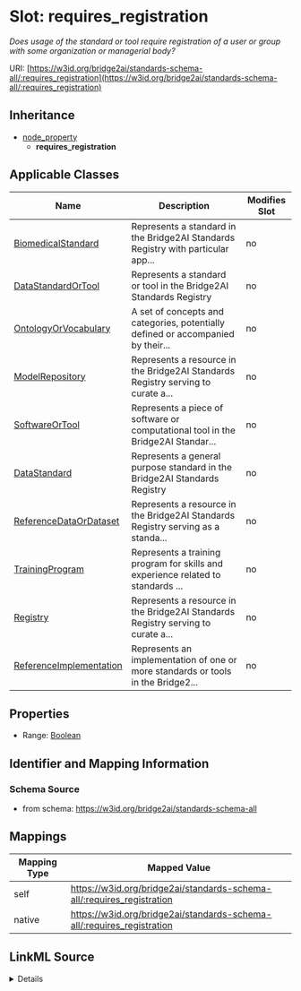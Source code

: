 

# Slot: requires_registration


_Does usage of the standard or tool require registration of a user or group with some organization or managerial body?_





URI: [https://w3id.org/bridge2ai/standards-schema-all/:requires_registration](https://w3id.org/bridge2ai/standards-schema-all/:requires_registration)




## Inheritance

* [node_property](node_property.md)
    * **requires_registration**






## Applicable Classes

| Name | Description | Modifies Slot |
| --- | --- | --- |
| [BiomedicalStandard](BiomedicalStandard.md) | Represents a standard in the Bridge2AI Standards Registry with particular app... |  no  |
| [DataStandardOrTool](DataStandardOrTool.md) | Represents a standard or tool in the Bridge2AI Standards Registry |  no  |
| [OntologyOrVocabulary](OntologyOrVocabulary.md) | A set of concepts and categories, potentially defined or accompanied by their... |  no  |
| [ModelRepository](ModelRepository.md) | Represents a resource in the Bridge2AI Standards Registry serving to curate a... |  no  |
| [SoftwareOrTool](SoftwareOrTool.md) | Represents a piece of software or computational tool in the Bridge2AI Standar... |  no  |
| [DataStandard](DataStandard.md) | Represents a general purpose standard in the Bridge2AI Standards Registry |  no  |
| [ReferenceDataOrDataset](ReferenceDataOrDataset.md) | Represents a resource in the Bridge2AI Standards Registry serving as a standa... |  no  |
| [TrainingProgram](TrainingProgram.md) | Represents a training program for skills and experience related to standards ... |  no  |
| [Registry](Registry.md) | Represents a resource in the Bridge2AI Standards Registry serving to curate a... |  no  |
| [ReferenceImplementation](ReferenceImplementation.md) | Represents an implementation of one or more standards or tools in the Bridge2... |  no  |







## Properties

* Range: [Boolean](Boolean.md)





## Identifier and Mapping Information







### Schema Source


* from schema: https://w3id.org/bridge2ai/standards-schema-all




## Mappings

| Mapping Type | Mapped Value |
| ---  | ---  |
| self | https://w3id.org/bridge2ai/standards-schema-all/:requires_registration |
| native | https://w3id.org/bridge2ai/standards-schema-all/:requires_registration |




## LinkML Source

<details>
```yaml
name: requires_registration
description: Does usage of the standard or tool require registration of a user or
  group with some organization or managerial body?
from_schema: https://w3id.org/bridge2ai/standards-schema-all
rank: 1000
is_a: node_property
domain: NamedThing
alias: requires_registration
domain_of:
- DataStandardOrTool
range: boolean

```
</details>